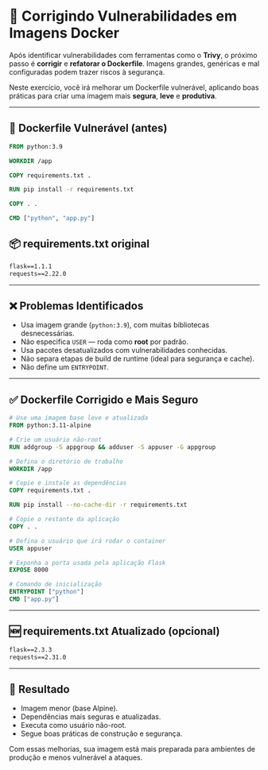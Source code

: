 # 🔐 Corrigindo Vulnerabilidades em Imagens Docker

Após identificar vulnerabilidades com ferramentas como o **Trivy**, o próximo passo é **corrigir** e **refatorar o Dockerfile**. Imagens grandes, genéricas e mal configuradas podem trazer riscos à segurança.

Neste exercício, você irá melhorar um Dockerfile vulnerável, aplicando boas práticas para criar uma imagem mais **segura**, **leve** e **produtiva**.

---

## 🐳 Dockerfile Vulnerável (antes)

```dockerfile
FROM python:3.9

WORKDIR /app

COPY requirements.txt .

RUN pip install -r requirements.txt

COPY . .

CMD ["python", "app.py"]
```

## 📦 requirements.txt original

```txt
flask==1.1.1
requests==2.22.0
```

---

## ❌ Problemas Identificados

- Usa imagem grande (`python:3.9`), com muitas bibliotecas desnecessárias.
- Não especifica `USER` — roda como **root** por padrão.
- Usa pacotes desatualizados com vulnerabilidades conhecidas.
- Não separa etapas de build de runtime (ideal para segurança e cache).
- Não define um `ENTRYPOINT`.

---

## ✅ Dockerfile Corrigido e Mais Seguro

```dockerfile
# Use uma imagem base leve e atualizada
FROM python:3.11-alpine

# Crie um usuário não-root
RUN addgroup -S appgroup && adduser -S appuser -G appgroup

# Defina o diretório de trabalho
WORKDIR /app

# Copie e instale as dependências
COPY requirements.txt .

RUN pip install --no-cache-dir -r requirements.txt

# Copie o restante da aplicação
COPY . .

# Defina o usuário que irá rodar o container
USER appuser

# Exponha a porta usada pela aplicação Flask
EXPOSE 8000

# Comando de inicialização
ENTRYPOINT ["python"]
CMD ["app.py"]
```

---

## 🆕 requirements.txt Atualizado (opcional)

```txt
flask==2.3.3
requests==2.31.0
```

---

## 🎯 Resultado

- Imagem menor (base Alpine).
- Dependências mais seguras e atualizadas.
- Executa como usuário não-root.
- Segue boas práticas de construção e segurança.

Com essas melhorias, sua imagem está mais preparada para ambientes de produção e menos vulnerável a ataques.

